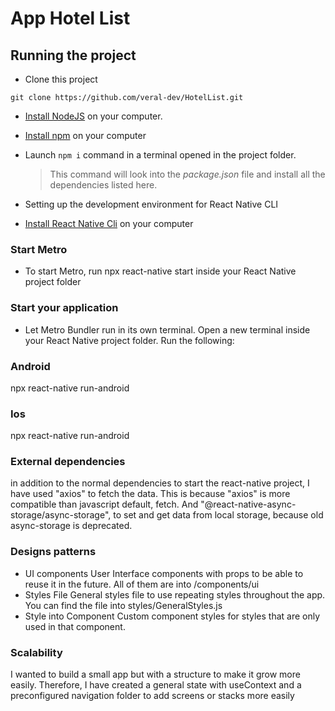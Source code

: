 # App Hotel List

## Running the project

- Clone this project

```
git clone https://github.com/veral-dev/HotelList.git
```

- [Install NodeJS](https://nodejs.org/en/) on your computer.

- [Install npm](https://docs.npmjs.com/getting-started) on your computer

- Launch `npm i` command in a terminal opened in the project folder.

  > This command will look into the _package.json_ file and install all the dependencies listed here.

- Setting up the development environment for React Native CLI
- [Install React Native Cli](https://reactnative.dev/docs/environment-setup) on your computer

### Start Metro

- To start Metro, run npx react-native start inside your React Native project folder

### Start your application

- Let Metro Bundler run in its own terminal. Open a new terminal inside your React Native project folder. Run the following:

### Android

npx react-native run-android

### Ios

npx react-native run-android

### External dependencies

in addition to the normal dependencies to start the react-native project, I have used "axios" to fetch the data. This is because "axios" is more compatible than javascript default, fetch. And "@react-native-async-storage/async-storage", to set and get data from local storage, because old async-storage is deprecated.

### Designs patterns

- UI components
  User Interface components with props to be able to reuse it in the future.
  All of them are into /components/ui
- Styles File
  General styles file to use repeating styles throughout the app.
  You can find the file into styles/GeneralStyles.js
- Style into Component
  Custom component styles for styles that are only used in that component.

### Scalability

I wanted to build a small app but with a structure to make it grow more easily. Therefore, I have created a general state with useContext and a preconfigured navigation folder to add screens or stacks more easily
